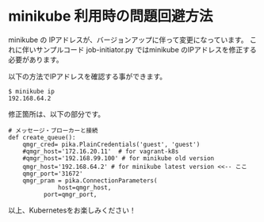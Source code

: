 # minikube 利用時の問題回避方法

minikube の IPアドレスが、バージョンアップに伴って変更になっています。
これに伴いサンプルコード job-initiator.py ではminikube のIPアドレスを修正する必要があります。

以下の方法でIPアドレスを確認する事ができます。

~~~
$ minikube ip
192.168.64.2
~~~


修正箇所は、以下の部分です。

~~~
# メッセージ・ブローカーと接続
def create_queue():
    qmgr_cred= pika.PlainCredentials('guest', 'guest')
    #qmgr_host='172.16.20.11'  # for vagrant-k8s
    #qmgr_host='192.168.99.100' # for minikube old version
    qmgr_host='192.168.64.2' # for minikube latest version <<-- ここ
    qmgr_port='31672'
    qmgr_pram = pika.ConnectionParameters(
    	      host=qmgr_host,
	      port=qmgr_port,
~~~



以上、Kubernetesをお楽しみください！
